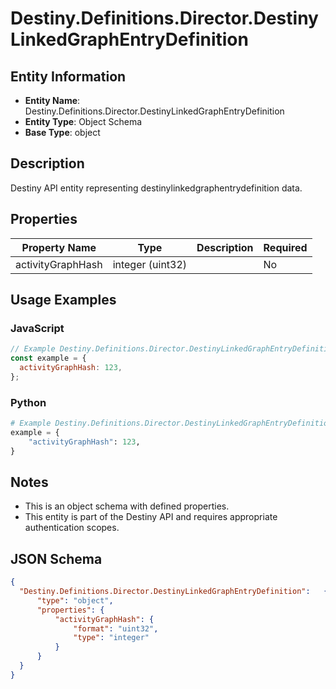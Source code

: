 # Destiny.Definitions.Director.DestinyLinkedGraphEntryDefinition

## Entity Information
- **Entity Name**: Destiny.Definitions.Director.DestinyLinkedGraphEntryDefinition
- **Entity Type**: Object Schema
- **Base Type**: object

## Description
Destiny API entity representing destinylinkedgraphentrydefinition data.

## Properties

| Property Name | Type | Description | Required |
|---------------|------|-------------|----------|
| activityGraphHash | integer (uint32) |  | No |

## Usage Examples

### JavaScript
```javascript
// Example Destiny.Definitions.Director.DestinyLinkedGraphEntryDefinition object
const example = {
  activityGraphHash: 123,
};
```

### Python
```python
# Example Destiny.Definitions.Director.DestinyLinkedGraphEntryDefinition object
example = {
    "activityGraphHash": 123,
}
```

## Notes
- This is an object schema with defined properties.
- This entity is part of the Destiny API and requires appropriate authentication scopes.

## JSON Schema
```json
{
  "Destiny.Definitions.Director.DestinyLinkedGraphEntryDefinition":   {
      "type": "object",
      "properties": {
          "activityGraphHash": {
              "format": "uint32",
              "type": "integer"
          }
      }
  }
}
```
